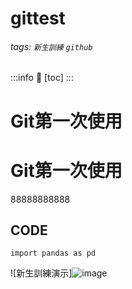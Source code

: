 # gittest
###### tags: `新生訓練` `github`

:::info
:bookmark: 
[toc]
:::

Git第一次使用
===

# Git第一次使用
88888888888
## CODE
```python=
import pandas as pd
```
![新生訓練演示]![image](https://user-images.githubusercontent.com/89568643/130935545-ab61341c-0351-49c3-a1e5-0b689be20850.png)
